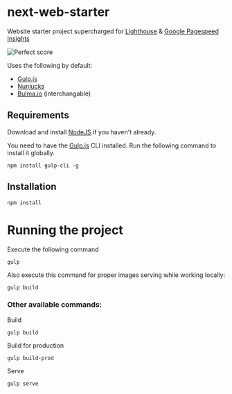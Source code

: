 # next-web-starter

Website starter project supercharged for [Lighthouse](https://developers.google.com/web/tools/lighthouse/) & [Google Pagespeed Insights](https://developers.google.com/speed/pagespeed/insights/)

![Perfect score](/src/assets/repo-meta.png)

Uses the following by default:
  * [Gulp.js](https://gulpjs.com/)
  * [Nunjucks](https://mozilla.github.io/nunjucks/)
  * [Bulma.io](https://bulma.io/) (interchangable)

## Requirements
Download and install [NodeJS](https://nodejs.org/en/) if you haven't already.

You need to have the [Gulp.js](https://gulpjs.com/) CLI installed. Run the following command to install it globally.

```
npm install gulp-cli -g
```


## Installation

```
npm install
```

# Running the project

Execute the following command
```
gulp
```
Also execute this command for proper images serving while working locally: 
```
gulp build
```

### Other available commands:

Build
```
gulp build
```

Build for production
```
gulp build-prod
```

Serve
```
gulp serve
```

